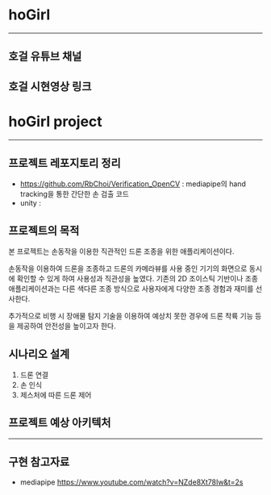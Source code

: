 # hoGirl
----------------
## 호걸 유튜브 채널

## 호걸 시현영상 링크


# hoGirl project
----------------

## 프로젝트 레포지토리 정리
+ https://github.com/RbChoi/Verification_OpenCV : mediapipe의 hand tracking을 통한 간단한 손 검출 코드
+ unity : 


## 프로젝트의 목적

본 프로젝트는 손동작을 이용한 직관적인 드론 조종을 위한 애플리케이션이다. 

손동작을 이용하여 드론을 조종하고 드론의 카메라뷰를 사용 중인 기기의 화면으로 동시에 확인할 수 있게 하여 사용성과 직관성을 높였다.
기존의 2D 조이스틱 기반이나 조종 애플리케이션과는 다른 색다른 조종 방식으로 사용자에게 다양한 조종 경험과 재미를 선사한다.

추가적으로 비행 시 장애물 탐지 기술을 이용하여 예상치 못한 경우에 드론 착륙 기능 등을 제공하여 안전성을 높이고자 한다. 

## 시나리오 설계
1. 드론 연결
2. 손 인식
3. 제스처에 따른 드론 제어

## 프로젝트 예상 아키텍처


---------------
## 구현 참고자료
+ mediapipe 
https://www.youtube.com/watch?v=NZde8Xt78Iw&t=2s
